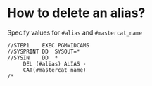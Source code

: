 # How to delete an alias?
Specify values for `#alias` and `#mastercat_name`
```
//STEP1    EXEC PGM=IDCAMS
//SYSPRINT DD  SYSOUT=*
//SYSIN    DD  *
     DEL (#alias) ALIAS -  
     CAT(#mastercat_name)
/*
```